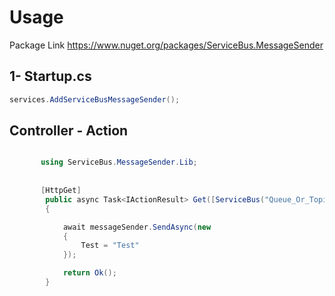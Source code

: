 # Usage

Package Link https://www.nuget.org/packages/ServiceBus.MessageSender
 ## 1- Startup.cs

```c#
services.AddServiceBusMessageSender();
```

## Controller - Action

```c#

       using ServiceBus.MessageSender.Lib;
       
       
       [HttpGet]
        public async Task<IActionResult> Get([ServiceBus("Queue_Or_Topic_Name", "ServiceBusConnection")] IServiceBusMessageSender messageSender)
        {

            await messageSender.SendAsync(new
            {
                Test = "Test"
            });

            return Ok();
        }
```
